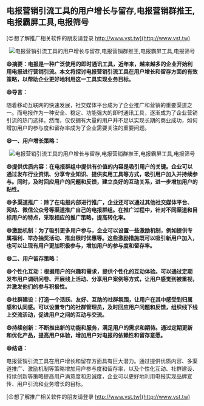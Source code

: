 ## **电报营销引流工具的用户增长与留存,电报营销群推王,电报霸屏工具,电报筛号**

[😍想了解推广相关软件的朋友请登录 http://www.vst.tw](http://www.vst.tw)

 <center><img src="https://vst.tw/MP4/tuiguang/png/7.png" alt="电报营销引流工具的用户增长与留存,电报营销群推王,电报霸屏工具,电报筛号"></center>

**😄摘要：电报是一种广泛使用的即时通讯工具，近年来，越来越多的企业开始利用电报进行营销引流。本文将探讨电报营销引流工具在用户增长和留存方面的有效策略，以帮助企业更好地利用这一工具实现业务目标。**

**😄导言：**

随着移动互联网的快速发展，社交媒体平台成为了企业推广和营销的重要渠道之一。而电报作为一种安全、稳定、功能强大的即时通讯工具，逐渐成为了企业营销引流的热门选择。然而，仅仅拥有大量的用户并不足以实现长期的商业成功，如何增加用户的参与度和留存率成为了企业需要关注的重要问题。

**😄一、用户增长策略：**

 <center><img src="https://vst.tw/MP4/tuiguang/png/7.png" alt="电报营销引流工具的用户增长与留存,电报营销群推王,电报霸屏工具,电报筛号"></center>

**😄提供优质内容：在电报群组中提供有价值的内容是吸引用户的关键。企业可以通过发布行业资讯、分享专业知识、提供实用工具等方式，吸引用户加入并持续参与。同时，及时回应用户的问题和反馈，建立良好的互动关系，进一步增加用户的粘性。**

**😄多渠道推广：除了在电报内部进行推广，企业还可以通过其他社交媒体平台、网站、微信公众号等渠道推广自己的电报群组。在推广过程中，针对不同渠道和目标用户的特点，采取相应的推广策略，提高转化率。**

**😄激励机制：为了吸引更多用户参与，企业可以设置一些激励机制，例如提供专属福利、举办抽奖活动、推出限时优惠等。这些激励措施既可以吸引新用户加入，也可以让现有用户更加积极参与，增加用户的参与度和留存率。**

**😄二、用户留存策略：**

**😄个性化互动：根据用户的兴趣和需求，提供个性化的互动体验。可以通过定期发布用户调研问卷、开展线上活动、分享用户案例等方式，让用户感觉到被重视，并激发他们的参与积极性。**

**😄社群建设：打造一个活跃、友好、互助的社群氛围，让用户在其中感受到归属感和认同感。可以设置专门的社群管理员，及时回应用户问题和反馈，组织线下线上交流活动，促进用户之间的互动与交流。**

**😄持续创新：不断推出新的功能和服务，满足用户的需求和期待。通过定期更新和优化产品，提高用户体验，增加用户对电报的依赖性和留存意愿。**

**😄结语：**

电报营销引流工具在用户增长和留存方面具有巨大潜力。通过提供优质内容、多渠道推广、激励机制等策略增加用户参与度和留存率，以及个性化互动、社群建设、持续创新等策略提高用户满意度和忠诚度，企业可以更好地利用电报实现品牌宣传、用户引流和业务增长的目标。

[😍想了解推广相关软件的朋友请登录 http://www.vst.tw](http://www.vst.tw)



